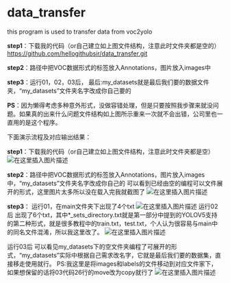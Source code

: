# data_transfer
this program is used to transfer data from voc2yolo

**step1**：下载我的代码（or自己建立如上图文件结构，注意此时文件夹都是空的）
				https://github.com/hellogithubsir/data_transfer.git
				
**step2**：路径中把VOC数据形式的标签放入Annotations，图片放入images中

**step3**：运行01，02，03后，
最后:my_datasets就是最后我们要的数据文件夹，“my_datasets”文件夹名字改成你自己要的

**PS**：因为懒得考虑多种意外形式，没做容错处理，但是只要按照我步骤来就没问题。如果真的出来什么问题文件结构如上图所示重来一次就不会出错，公司里也一直用的是这个程序。

下面演示流程及对应输出结果：

**step1**：下载我的代码（or自己建立如上图文件结构，注意此时文件夹都是空）
![在这里插入图片描述](https://img-blog.csdnimg.cn/2020112511020824.png?x-oss-process=image/watermark,type_ZmFuZ3poZW5naGVpdGk,shadow_10,text_aHR0cHM6Ly9ibG9nLmNzZG4ubmV0L3FxXzM1Njc5NzAx,size_16,color_FFFFFF,t_70#pic_center)

**step2**：路径中把VOC数据形式的标签放入Annotations，图片放入images中，“my_datasets”文件夹名字改成你自己的
可以看到已经由空的编程可以文件展开的形式，这里图片太多所以没在载入完我就截图了
![在这里插入图片描述](https://img-blog.csdnimg.cn/20201125110807424.png?x-oss-process=image/watermark,type_ZmFuZ3poZW5naGVpdGk,shadow_10,text_aHR0cHM6Ly9ibG9nLmNzZG4ubmV0L3FxXzM1Njc5NzAx,size_16,color_FFFFFF,t_70#pic_center)

**step3**：
运行01，在main文件夹下出现了4个txt
![在这里插入图片描述](https://img-blog.csdnimg.cn/20201125111351712.png?x-oss-process=image/watermark,type_ZmFuZ3poZW5naGVpdGk,shadow_10,text_aHR0cHM6Ly9ibG9nLmNzZG4ubmV0L3FxXzM1Njc5NzAx,size_16,color_FFFFFF,t_70#pic_center)
运行02后
出现了6个txt，其中*_sets_directory.txt就是第一部分中提到的YOLOV5支持的第二种形式，就是很多教程中的train.txt，test.txt，个人认为很容易与main中的同名文件混淆，所以我这里改了。
![在这里插入图片描述](https://img-blog.csdnimg.cn/20201125111557398.png?x-oss-process=image/watermark,type_ZmFuZ3poZW5naGVpdGk,shadow_10,text_aHR0cHM6Ly9ibG9nLmNzZG4ubmV0L3FxXzM1Njc5NzAx,size_16,color_FFFFFF,t_70#pic_center)

运行03后
可以看见my_datasets下的空文件夹编程了可展开的形式，“my_datasets”实际中根据自己需求改名字，它就是最后我们要的数据集，直接移走使用就行。
PS:我这里是将images和labels的文件移动到对应文件家下，如果想保留的话将03代码26行的move改为copy就行了
![在这里插入图片描述](https://img-blog.csdnimg.cn/20201125112409690.png?x-oss-process=image/watermark,type_ZmFuZ3poZW5naGVpdGk,shadow_10,text_aHR0cHM6Ly9ibG9nLmNzZG4ubmV0L3FxXzM1Njc5NzAx,size_16,color_FFFFFF,t_70#pic_center)
